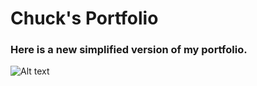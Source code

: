 # Chuck's Portfolio

### Here is a new simplified version of my portfolio.

![Alt text](images/PortfolioPic.jpeg "Title")